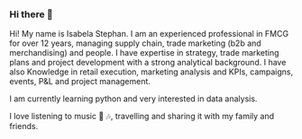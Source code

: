 ### Hi there 👋

<!--
**belastephan/belastephan** is a ✨ _special_ ✨ repository because its `README.md` (this file) appears on your GitHub profile.

Here are some ideas to get you started:

- 🔭 I’m currently working on ...
- 🌱 I’m currently learning ...
- 👯 I’m looking to collaborate on ...
- 🤔 I’m looking for help with ...
- 💬 Ask me about ...
- 📫 How to reach me: ...
- 😄 Pronouns: ...
- ⚡ Fun fact: ...
-->
Hi! My name is Isabela Stephan. I am an experienced professional in FMCG for over 12 years, managing supply chain, trade marketing (b2b and merchandising) and people. I have expertise in strategy, trade marketing plans and project development with a strong analytical background. I have also Knowledge in retail execution, marketing analysis and KPIs, campaigns, events, P&L and project management.

I am currently learning python and very interested in data analysis.

I love listening to music 💓 🎶, travelling and sharing it with my family and friends.

